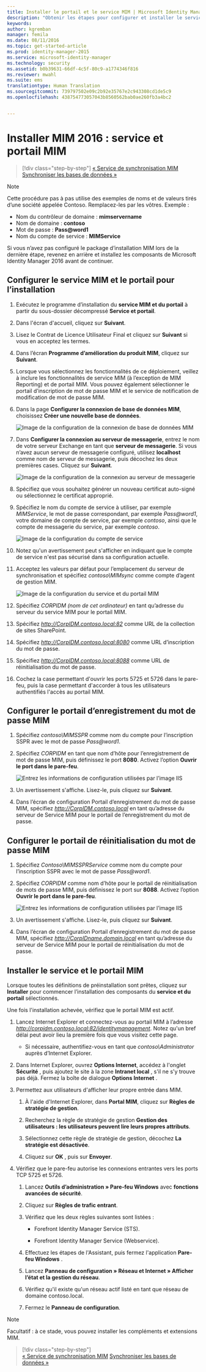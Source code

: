 ```yaml
---
title: Installer le portail et le service MIM | Microsoft Identity Manager
description: "Obtenir les étapes pour configurer et installer le service et le portail MIM pour Microsoft Identity Manager 2016"
keywords: 
author: kgremban
manager: femila
ms.date: 08/11/2016
ms.topic: get-started-article
ms.prod: identity-manager-2015
ms.service: microsoft-identity-manager
ms.technology: security
ms.assetid: b0b39631-66df-4c5f-80c9-a1774346f816
ms.reviewer: mwahl
ms.suite: ems
translationtype: Human Translation
ms.sourcegitcommit: 739797502e09c2b92e35767e2c943308cd1de5c9
ms.openlocfilehash: 438754773057043b8560562bab0ae260fb3a4bc2


---
```


# Installer MIM 2016 : service et portail MIM

>[!div class="step-by-step"]
[« Service de synchronisation MIM](install-mim-sync.md)
[Synchroniser les bases de données »](install-mim-sync-ad-service.md)

> [!NOTE]
> Cette procédure pas à pas utilise des exemples de noms et de valeurs tirés d’une société appelée Contoso. Remplacez-les par les vôtres. Exemple :
> - Nom du contrôleur de domaine : **mimservername**
> - Nom de domaine : **contoso**
> - Mot de passe : **Pass@word1**
> - Nom du compte de service : **MIMService**

Si vous n’avez pas configuré le package d’installation MIM lors de la dernière étape, revenez en arrière et installez les composants de Microsoft Identity Manager 2016 avant de continuer.


## Configurer le service MIM et le portail pour l’installation

1. Exécutez le programme d’installation du **service MIM et du portail** à partir du sous-dossier décompressé **Service et portail**.

2. Dans l'écran d'accueil, cliquez sur **Suivant**.

3. Lisez le Contrat de Licence Utilisateur Final et cliquez sur **Suivant** si vous en acceptez les termes.

4. Dans l’écran **Programme d’amélioration du produit MIM**, cliquez sur **Suivant**.

5. Lorsque vous sélectionnez les fonctionnalités de ce déploiement, veillez à inclure les fonctionnalités de service MIM (à l’exception de MIM Reporting) et de portail MIM. Vous pouvez également sélectionner le portail d’inscription de mot de passe MIM et le service de notification de modification de mot de passe MIM.

6. Dans la page **Configurer la connexion de base de données MIM**, choisissez **Créer une nouvelle base de données**.

    ![Image de la configuration de la connexion de base de données MIM](media/MIM-Install10.png)

7. Dans **Configurer la connexion au serveur de messagerie**, entrez le nom de votre serveur Exchange en tant que **serveur de messagerie**. Si vous n’avez aucun serveur de messagerie configuré, utilisez **localhost** comme nom de serveur de messagerie, puis décochez les deux premières cases. Cliquez sur **Suivant**.

    ![Image de la configuration de la connexion au serveur de messagerie](media/MIM-Install11.png)

8. Spécifiez que vous souhaitez générer un nouveau certificat auto-signé ou sélectionnez le certificat approprié.

9. Spécifiez le nom du compte de service à utiliser, par exemple *MIMService*, le mot de passe correspondant, par exemple *Pass@word1*, votre domaine de compte de service, par exemple *contoso*, ainsi que le compte de messagerie du service, par exemple *contoso*.

    ![Image de la configuration du compte de service](media/MIM-Install12.png)

10. Notez qu'un avertissement peut s'afficher en indiquant que le compte de service n'est pas sécurisé dans sa configuration actuelle.

11. Acceptez les valeurs par défaut pour l’emplacement du serveur de synchronisation et spécifiez *contoso\MIMsync* comme compte d’agent de gestion MIM.

    ![Image de la configuration du service et du portail MIM](media/MIM-Install13.png)

12. Spécifiez *CORPIDM (nom de cet ordinateur)* en tant qu’adresse du serveur du service MIM pour le portail MIM.

13. Spécifiez *http://CorpIDM.contoso.local:82* comme URL de la collection de sites SharePoint.

14. Spécifiez *http://CorpIDM.contoso.local:8080* comme URL d’inscription du mot de passe.

15. Spécifiez *http://CorpIDM.contoso.local:8088* comme URL de réinitialisation du mot de passe.

16. Cochez la case permettant d'ouvrir les ports 5725 et 5726 dans le pare-feu, puis la case permettant d'accorder à tous les utilisateurs authentifiés l'accès au portail MIM.

## Configurer le portail d’enregistrement du mot de passe MIM

1.  Spécifiez *contoso\MIMSSPR* comme nom du compte pour l’inscription SSPR avec le mot de passe *Pass@word1*.

2.  Spécifiez *CORPIDM* en tant que nom d’hôte pour l’enregistrement de mot de passe MIM, puis définissez le port **8080**. Activez l’option **Ouvrir le port dans le pare-feu**.

    ![Entrez les informations de configuration utilisées par l’image IIS](media/MIM-Install14.png)

3.  Un avertissement s'affiche. Lisez-le, puis cliquez sur **Suivant**.

4. Dans l’écran de configuration Portail d’enregistrement du mot de passe MIM, spécifiez *http://CorpIDM.contoso.local* en tant qu’adresse du serveur de Service MIM pour le portail de l’enregistrement du mot de passe.

## Configurer le portail de réinitialisation du mot de passe MIM

1.  Spécifiez *Contoso\MIMSSPRService* comme nom du compte pour l’inscription SSPR avec le mot de passe *Pass@word1*.

2.  Spécifiez *CORPIDM* comme nom d’hôte pour le portail de réinitialisation de mots de passe MIM, puis définissez le port sur **8088**. Activez l’option **Ouvrir le port dans le pare-feu**.

    ![Entrez les informations de configuration utilisées par l’image IIS](media/MIM-Install15.png)

3.  Un avertissement s'affiche. Lisez-le, puis cliquez sur **Suivant**.

4. Dans l’écran de configuration Portail d’enregistrement du mot de passe MIM, spécifiez *http://CorpIDname.domain.local* en tant qu’adresse du serveur de Service MIM pour le portail de réinitialisation du mot de passe.

## Installer le service et le portail MIM

Lorsque toutes les définitions de préinstallation sont prêtes, cliquez sur **Installer** pour commencer l’installation des composants du **service et du portail** sélectionnés.

Une fois l'installation achevée, vérifiez que le portail MIM est actif.

1. Lancez Internet Explorer et connectez-vous au portail MIM à l’adresse *http://corpidm.contoso.local:82/identitymanagement*. Notez qu'un bref délai peut avoir lieu la première fois que vous visitez cette page.

    - Si nécessaire, authentifiez-vous en tant que *contoso\Administrator* auprès d’Internet Explorer.

2. Dans Internet Explorer, ouvrez **Options Internet**, accédez à l'onglet **Sécurité** , puis ajoutez le site à la zone **Intranet local** , s'il ne s'y trouve pas déjà.  Fermez la boîte de dialogue **Options Internet** .

3. Permettez aux utilisateurs d'afficher leur propre entrée dans MIM.

    1.  À l'aide d'Internet Explorer, dans **Portal MIM**, cliquez sur **Règles de stratégie de gestion**.

    2.  Recherchez la règle de stratégie de gestion **Gestion des utilisateurs : les utilisateurs peuvent lire leurs propres attributs**.

    3.  Sélectionnez cette règle de stratégie de gestion, décochez **La stratégie est désactivée**.

    4.  Cliquez sur **OK** , puis sur **Envoyer**.

4.  Vérifiez que le pare-feu autorise les connexions entrantes vers les ports TCP 5725 et 5726.

    1.  Lancez **Outils d’administration » Pare-feu Windows** avec **fonctions avancées de sécurité**.

    2.  Cliquez sur **Règles de trafic entrant**.

    3.  Vérifiez que les deux règles suivantes sont listées :

        -   Forefront Identity Manager Service (STS).

        -   Forefront Identity Manager Service (Webservice).

    4.  Effectuez les étapes de l'Assistant, puis fermez l'application **Pare-feu Windows** .

    5.  Lancez **Panneau de configuration » Réseau et Internet » Afficher l’état et la gestion du réseau**.

    6.  Vérifiez qu'il existe qu'un réseau actif listé en tant que réseau de domaine contoso.local.

    7.  Fermez le **Panneau de configuration**.

> [!NOTE]
> Facultatif : à ce stade, vous pouvez installer les compléments et extensions MIM.

>[!div class="step-by-step"]  
[« Service de synchronisation MIM](install-mim-sync.md)
[Synchroniser les bases de données »](install-mim-sync-ad-service.md)



<!--HONumber=Aug16_HO2-->


